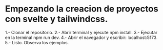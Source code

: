 # Empezando la creacion de proyectos con svelte y tailwindcss.

1.- Clonar el repositorio.
2.- Abrir terminal y ejecute npm install.
3.- Ejecutar en la terminal npm run dev.
4.- Abrir el navegador y escribir: localhost:5173.
5.- Listo. Observa los ejemplos.
